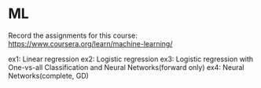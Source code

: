 # ML
Record the assignments for this course: https://www.coursera.org/learn/machine-learning/

ex1: Linear regression
ex2: Logistic regression
ex3: Logistic regression with One-vs-all Classification and Neural Networks(forward only)
ex4: Neural Networks(complete, GD)
